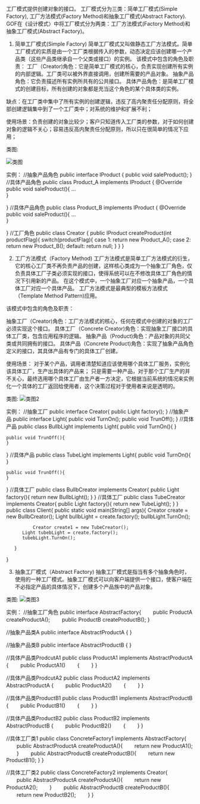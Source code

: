 工厂模式提供创建对象的接口。
工厂模式分为三类：简单工厂模式(Simple Factory), 工厂方法模式(Factory Method)和抽象工厂模式(Abstract Factory).
GOF在《设计模式〉中将工厂模式分为两类：工厂方法模式(Factory Method)和抽象工厂模式(Abstract Factory)。

1. 简单工厂模式(Simple Factory)
简单工厂模式又叫做静态工厂方法模式。简单工厂模式的实质是由一个工厂类根据传入的参数，动态决定应该创建哪一个产品类（这些产品类继承自一个父类或接口）的实例。
该模式中包含的角色及职责：
工厂（Creator)角色：它是简单工厂模式的核心，负责实现创建所有实例的内部逻辑。工厂类可以被外界直接调用，创建所需要的产品对象。
抽象产品角色：它负责描述所有实例所共有的公共接口。
具体产品角色：是简单工厂模式的创建目标，所有创建的对象都是充当这个角色的某个具体类的实例。

缺点：在工厂类中集中了所有实例的创建逻辑，违反了高内聚责任分配原则，将全部创建逻辑集中到了一个工厂类中；对系统的维护和扩展不利；

使用场景：负责创建的对象比较少；客户只知道传入工厂类的参数，对于如何创建对象的逻辑不关心；容易违反高内聚责任分配原则，所以只在很简单的情况下应用；

类图:

[类图]:http://images.cnblogs.com/cnblogs_com/itteacher/Simple_Factory.jpg
![类图] 
 
实例：
//抽象产品角色
public interface IProduct
{
    public void saleProduct();
}
//具体产品角色
public class Product_A implements IProduct
{
    @Override
    public void saleProduct(){
        ...        
    }

}
//具体产品角色
public class Product_B implements IProduct
{
    @Override
    public void saleProduct(){
        ...        
    }

}
//工厂角色
public class Creator
{
    public IProduct createProduct(int productFlag){
        switch(productFlag){
            case 1:
                return new Product_A();
            case 2:
                return new Product_B();
            default:
                return null; 
        }
    }
}

2. 工厂方法模式（Factory Method)
工厂方法模式是简单工厂方法模式的衍生，它的核心工厂类不再负责产品的创建，这样核心类成为一个抽象工厂角色，仅负责具体工厂子类必须实现的接口，使得系统可以在不修改具体工厂角色的情况下引用新的产品。
在这个模式中，一个抽象工厂对应一个抽象产品，一个具体工厂对应一个具体产品。
工厂方法模式是最典型的模板方法模式（Template Method Pattern)应用。

 

该模式中包含的角色及职责： 
 

抽象工厂（Creator)角色：工厂方法模式的核心，任何在模式中创建的对象的工厂必须实现这个接口。
具体工厂（Concrete Creator)角色：实现抽象工厂接口的具体工厂类，包含应用程序的逻辑。
抽象产品（Product)角色：产品对象的共同父类或共同拥有的接口。
具体产品（Concrete Product)角色：实现了抽象产品角色定义的接口，其具体产品有专门的具体工厂创建。

使用场景：
对于某个产品，调用者清楚知道应该使用哪个具体工厂服务，实例化该具体工厂，生产出具体的产品来；
只是需要一种产品，对于那个工厂生产的并不关心，最终选用哪个具体工厂由生产者一方决定，它根据当前系统的情况来实例化一个具体的工厂返回给使用者，这个决策过程对于使用者来说是透明的。

类图: ![类图2](http://images.cnblogs.com/cnblogs_com/itteacher/Factory_Method.jpg.gif)

实例：
//抽象工厂
public interface Creator{
       public Light factory();
}
//抽象产品
public interface Light{
    public void TurnOn();
    public void TrunOff();
}
//具体产品
public class BullbLight implements Light{
    public void TurnOn(){
    }

    public void TrunOff(){
    }
}
//具体产品
public class TubeLight implements Light{
    public void TurnOn(){
    }

    public void TrunOff(){
    }
}
//具体工厂
public class BullbCreator implements Creator{
       public Light factory(){
        return new BullbLight();
    }
}
//具体工厂
public class TubeCreator implements Creator{
       public Light factory(){
        return new TubeLight();
    }
}
public class Client{
       public static void main(String[] args){
              Creator create = new BullbCreator();
          Light bullbLight = create.factory();
          bullbLight.TurnOn();

              Creator create1 = new TubeCreator();
          Light tubebLight = create.factory();
          tubebLight.TurnOn();

       }
}

3. 抽象工厂模式（Abstract Factory)
抽象工厂模式是指当有多个抽象角色时，使用的一种工厂模式。抽象工厂模式可以向客户端提供一个接口，使客户端在不必指定产品的具体情况下，创建多个产品族中的产品对象。

类图: ![类图3](http://images.cnblogs.com/cnblogs_com/itteacher/AbstractFactory.JPG)
 

实例：
//抽象工厂角色
public interface AbstractFactory{
　　public ProductA createProductA();
　　public ProductB createProductB();
}

//抽象产品类A
public interface AbstractProductA
{
}

//抽象产品类B
public interface AbstractProductB
{
}

//具体产品类ProdcutA1
public class ProductA1 implements AbstractProductA 
{
　　public ProductA1()
　　{
　　}
}

//具体产品类ProdcutA2
public class ProductA2 implements AbstractProductA
{
　　public ProductA2()
　　{
　　}
}

//具体产品类ProductB1
public class ProductB1 implements AbstractProductB
{
　　public ProductB1()
　　{
　　}
} 

//具体产品类ProductB2
public class ProductB2 implements AbstractProductB
{
　　public ProductB2()
　　{
　　}
}

//具体工厂类1
public class ConcreteFactory1 implements AbstractFactory{
　　public AbstractProductA createProductA(){
　　return new ProductA1();
　　}
　　public AbstractProductB createProductB(){
　　return new ProductB1();
    }
}

//具体工厂类2
public class ConcreteFactory2 implements Creator{
　　public AbstractProductA createProductA(){
　　return new ProductA2();
　　}
　　public AbstractProductB createProductB(){
　　return new ProductB2();
　　}
} 